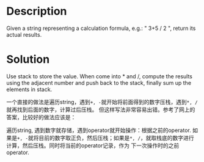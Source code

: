 # Description
Given a string representing a calculation formula, e.g.: " 3+5 / 2 ", return its actual results.

# Solution
Use stack to store the value. When come into * and /, compute the results using the adjacent number and push back to the stack, finally sum up the elements in stack.

一个直接的做法是遍历string，遇到```+, -```就开始将前面得到的数字压栈，遇到```*, /```就再找到后面的数字，计算过后压栈。
但这样写法非常容易出错。参考了网上的答案，比较好的做法应该是：

遍历string, 遇到数字就存储，遇到operator就开始操作：根据之前的operator.
如果是```+, -```就将目前的数字取正负，然后压栈；如果是```*, /```，就取栈底的数字进行计算，然后压栈。同时将当前的operator记录，作为
下一次操作时的之前operator.
